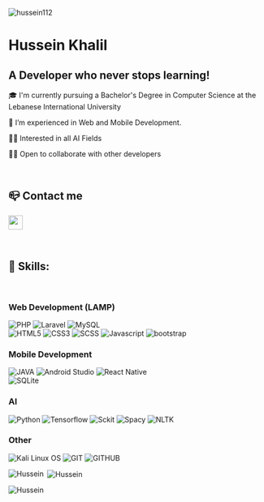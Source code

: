 <p align="left" > <img src="https://komarev.com/ghpvc/?username=hussein112&label=Profile%20views&color=0e75b6&style=flat" alt="hussein112" /></p>

<h1>Hussein Khalil</h1>
<h2>A Developer who never stops learning!</h2>

<p>🎓 I'm currently pursuing a Bachelor's Degree in Computer Science at the Lebanese International University</p>
<p>🤖 I’m experienced in Web and Mobile Development.</p>
<p>👨‍💻 Interested in all AI Fields</p>
<p>👨‍💻 Open to collaborate with other developers</p>

<br>

<h2>📪 Contact me</h2>
<p>
  <a href="mailto:husseinkhalil420@gmail.com" target="_blank"><img height="28" src = "https://img.shields.io/badge/email-8B89CC?&style=for-the-badge&logo=protonmail&logoColor=white"></a>
</p> 
  <br>

<div>
  <h2>🧰 Skills: </h2><br>
    <h3>Web Development (LAMP)</h3>
        <img src="https://img.shields.io/badge/php-%23777BB4.svg?style=for-the-badge&logo=php&logoColor=white" alt="PHP">
        <img src="https://img.shields.io/badge/laravel-%23777BB4.svg?style=for-the-badge&logo=laravel&logoColor=white" alt="Laravel">
        <img src="https://img.shields.io/badge/MySQL-005C84?style=for-the-badge&logo=mysql&logoColor=white" alt="MySQL">
        <br>
        <img src="https://img.shields.io/static/v1?label=&message=HTML5&color=%23E34F26&style=for-the-badge&logo=html5&logoColor=whitesmoke" alt="HTML5">
        <img src="https://img.shields.io/static/v1?label=&message=CSS3&color=%231572B6&style=for-the-badge&logo=css3&logoColor=whitesmoke" alt="CSS3">
        <img src="https://img.shields.io/static/v1?label=&message=SCSS&color=%23CC6699&style=for-the-badge&logo=css3&logoColor=whitesmoke" alt="SCSS">
        <img src="https://img.shields.io/static/v1?label=&message=Javascript&color=%23F7DF1E&style=for-the-badge&logo=javascript&logoColor=grey" alt="Javascript">
        <img src="https://img.shields.io/static/v1?label=&message=bootstrap&color=%231572B6&style=for-the-badge&logo=bootstrap&logoColor=whitesmoke" alt="bootstrap">
        <br>
    <h3>Mobile Development</h3>
        <img src="https://img.shields.io/static/v1?label=&message=JAVA&color=orange&style=for-the-badge&logo=java&logoColor=whitesmoke" alt="JAVA">
        <img src="https://img.shields.io/badge/Android_Studio-3DDC84?style=for-the-badge&logo=android-studio&logoColor=white" alt="Android Studio">
        <img src="https://img.shields.io/badge/React_Native-20232A?style=for-the-badge&logo=react&logoColor=61DAFB" alt="React Native">
        <br>
        <img src="https://img.shields.io/badge/SQLite-07405E?style=for-the-badge&logo=sqlite&logoColor=white" alt="SQLite">
    <h3>AI</h3>
        <img src="https://img.shields.io/static/v1?label=&message=Python&color=%231572B6&style=for-the-badge&logo=python&logoColor=whitesmoke" alt="Python">
        <img src="https://img.shields.io/static/v1?label=&message=Tensorflow&color=%231572B6&style=for-the-badge&logo=tensorflow&logoColor=whitesmoke" alt="Tensorflow">
  <img src="https://img.shields.io/static/v1?label=&message=sckit&color=%231572B6&style=for-the-badge&logo=sckit&logoColor=whitesmoke" alt="Sckit">
        <img src="https://img.shields.io/static/v1?label=&message=Spacy&color=%231572B6&style=for-the-badge&logo=spacy&logoColor=whitesmoke" alt="Spacy">
  <img src="https://img.shields.io/static/v1?label=&message=nltk&color=%231572B6&style=for-the-badge&logo=nltk&logoColor=whitesmoke" alt="NLTK">
    <h3>Other</h3>
        <img src="https://img.shields.io/badge/Kali_Linux-557C94?style=for-the-badge&logo=kali-linux&logoColor=white" alt="Kali Linux OS">
        <img src="https://img.shields.io/static/v1?label=&message=GIT&color=%23F05032&style=for-the-badge&logo=git&logoColor=whitesmoke" alt="GIT">
        <img src="https://img.shields.io/static/v1?label=&message=GITHUB&color=%23181717&style=for-the-badge&logo=github&logoColor=whitesmoke" alt="GITHUB">
</div>

<p><img align="left" src="https://github-readme-stats.vercel.app/api/top-langs?username=hussein112&show_icons=true&locale=en&layout=compact" alt="Hussein" /></p>

<p>&nbsp;<img align="center" src="https://github-readme-stats.vercel.app/api?username=hussein112&show_icons=true&locale=en" alt="Hussein" /></p>

<p><img align="center" src="https://github-readme-streak-stats.herokuapp.com/?user=hussein112" alt="Hussein" /></p>
 

